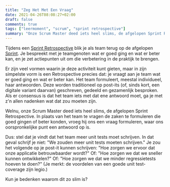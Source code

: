 ```yaml
---
title: "Zeg Het Met Een Vraag"
date: 2021-04-26T08:08:27+02:00
draft: false
comments: true
tags: ["leermoment", "scrum", "sprint retrospective"]
summary: "Onze Scrum Master deed iets heel slims, de afgelopen Sprint Retrospective. In plaats van het team te vragen de zaken te formuleren die goed gingen of beter konden, vroeg hij ons een vraag formuleren, waar ons oorspronkelijke punt een antwoord op is. Kun je bedenken waarom dit zo slim is?"
---
```


Tijdens een [Sprint Retrospective](https://www.scrum.org/resources/what-is-a-sprint-retrospective) blik je als team terug op de afgelopen [Sprint](https://www.scrum.org/resources/what-is-a-sprint-in-scrum). Je bespreekt met je teamgenoten wat er goed ging en wat er beter kan, en je zet actiepunten uit om die verbetering in de praktijk te brengen.


Er zijn veel vormen waarin je deze activiteit kunt gieten, maar in zijn simpelste vorm is een Retrospective precies dat: je vraagt aan je team wat er goed ging en wat er beter kan. Het team formuleert, meestal individueel, haar antwoorden. Deze worden traditioneel op post-its (of, sinds kort, een digitale variant daarvan) geschreven, gedeeld en gezamenlijk besproken. Als er consensus is dat het team iets met dat ene antwoord moet, ga je met z'n allen nadenken wat dat zou moeten zijn.


Welnu, onze Scrum Master deed iets heel slims, de afgelopen Sprint Retrospective. In plaats van het team te vragen de zaken te formuleren die goed gingen of beter konden, vroeg hij ons een vraag formuleren, waar ons oorspronkelijke punt een antwoord op is.


Dus: stel dat je vindt dat het team meer unit tests moet schrijven. In dat geval schrijf je niet: "We zouden meer unit tests moeten schrijven." Je zou het volgende op je post-it kunnen schrijven: "Hoe zorgen we ervoor dat onze applicatie betrouwbaarder wordt?" Of: "Hoe zorgen we dat we sneller kunnen ontwikkelen?" Of: "Hoe zorgen we dat we minder regressietests hoeven te doen?" (Je merkt: de voordelen van een goede unit test-coverage zijn legio.)


Kun je bedenken waarom dit zo slim is?
